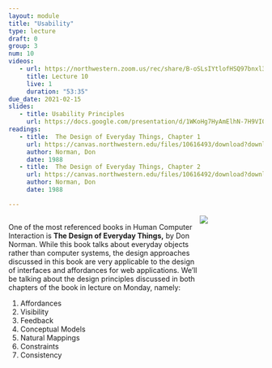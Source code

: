 ```yaml
---
layout: module
title: "Usability"
type: lecture
draft: 0
group: 3
num: 10
videos:
   - url: https://northwestern.zoom.us/rec/share/B-oSLsIYtlofHSQ97bnxl3xsKjIsWth2bs0FxbdgpNxD1XyiXsmWv8MdV6aBT0ly.UMmLXy8T3i8cX2hJ?startTime=1613412090000
     title: Lecture 10
     live: 1
     duration: "53:35"
due_date: 2021-02-15
slides:
   - title: Usability Principles
     url: https://docs.google.com/presentation/d/1WKoHg7HyAmElhN-7H9VI07Wmc6RXnQoIlWtjB_b0QoY/edit?usp=sharing
readings:
   - title:  The Design of Everyday Things, Chapter 1
     url: https://canvas.northwestern.edu/files/10616493/download?download_frd=1
     author: Norman, Don
     date: 1988
   - title:  The Design of Everyday Things, Chapter 2
     url: https://canvas.northwestern.edu/files/10616492/download?download_frd=1
     author: Norman, Don
     date: 1988

---
```

<style>
    .two-col-custom {
        display: grid;
        grid-template-columns: 3fr 1fr;
    }
</style>
<section class="two-col-custom">
    <div>
        <p>One of the most referenced books in Human Computer Interaction is <strong>The Design of Everyday Things,</strong> by Don Norman. While this book talks about everyday objects rather than computer systems, the design approaches discussed in this book are very applicable to the design of interfaces and affordances for web applications. We’ll be talking about the design principles discussed in both chapters of the book in lecture on Monday, namely:
        </p>
        <ol>
            <li>Affordances</li>
            <li>Visibility</li>
            <li>Feedback</li>
            <li>Conceptual Models</li>
            <li>Natural Mappings</li>
            <li>Constraints</li>
            <li>Consistency</li>
        </ol>
    </div>
    <div>
        <img src="/winter2021/assets/images/norman-book.jpg" /> 
    </div>
</section>